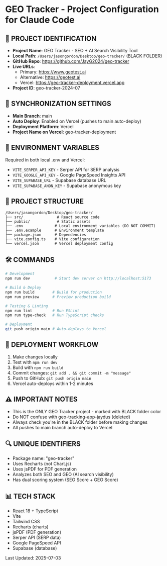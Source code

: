 # GEO Tracker - Project Configuration for Claude Code

## 🚨 PROJECT IDENTIFICATION
- **Project Name**: GEO Tracker - SEO + AI Search Visibility Tool
- **Local Path**: `/Users/jasongordon/Desktop/geo-tracker/` (BLACK FOLDER)
- **GitHub Repo**: https://github.com/JayG2024/geo-tracker
- **Live URLs**: 
  - Primary: https://www.geotest.ai
  - Alternative: https://geotest.ai
  - Vercel: https://geo-tracker-deployment.vercel.app
- **Project ID**: geo-tracker-2024-07

## 🔗 SYNCHRONIZATION SETTINGS
- **Main Branch**: main
- **Auto Deploy**: Enabled on Vercel (pushes to main auto-deploy)
- **Deployment Platform**: Vercel
- **Project Name on Vercel**: geo-tracker-deployment

## 🔑 ENVIRONMENT VARIABLES
Required in both local .env and Vercel:
- `VITE_SERPER_API_KEY` - Serper API for SERP analysis
- `VITE_GOOGLE_API_KEY` - Google PageSpeed Insights API
- `VITE_SUPABASE_URL` - Supabase database URL
- `VITE_SUPABASE_ANON_KEY` - Supabase anonymous key

## 📁 PROJECT STRUCTURE
```
/Users/jasongordon/Desktop/geo-tracker/
├── src/               # React source code
├── public/            # Static assets
├── .env              # Local environment variables (DO NOT COMMIT)
├── .env.example      # Environment template
├── package.json      # Dependencies
├── vite.config.ts    # Vite configuration
└── vercel.json       # Vercel deployment config
```

## 🛠️ COMMANDS
```bash
# Development
npm run dev           # Start dev server on http://localhost:5173

# Build & Deploy
npm run build        # Build for production
npm run preview      # Preview production build

# Testing & Linting
npm run lint         # Run ESLint
npm run type-check   # Run TypeScript checks

# Deployment
git push origin main # Auto-deploys to Vercel
```

## 🚀 DEPLOYMENT WORKFLOW
1. Make changes locally
2. Test with `npm run dev`
3. Build with `npm run build`
4. Commit changes: `git add . && git commit -m "message"`
5. Push to GitHub: `git push origin main`
6. Vercel auto-deploys within 1-2 minutes

## ⚠️ IMPORTANT NOTES
- This is the ONLY GEO Tracker project - marked with BLACK folder color
- Do NOT confuse with geo-tracking-app-jaydus (deleted)
- Always check you're in the BLACK folder before making changes
- All pushes to main branch auto-deploy to Vercel

## 🔍 UNIQUE IDENTIFIERS
- Package name: "geo-tracker"
- Uses Recharts (not Chart.js)
- Uses jsPDF for PDF generation
- Analyzes both SEO and GEO (AI search visibility)
- Has dual scoring system (SEO Score + GEO Score)

## 📊 TECH STACK
- React 18 + TypeScript
- Vite
- Tailwind CSS
- Recharts (charts)
- jsPDF (PDF generation)
- Serper API (SERP data)
- Google PageSpeed API
- Supabase (database)

Last Updated: 2025-07-03